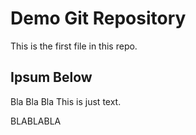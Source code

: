 # Demo Git Repository

This is the first file in this repo.

## Ipsum Below

Bla Bla Bla This is just text.

BLABLABLA